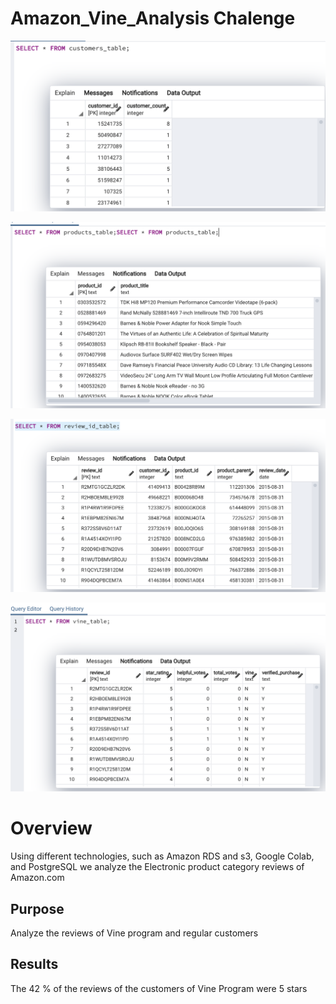 # Amazon_Vine_Analysis Chalenge

![Graph](images/customers.png)

![Graph](images/products.png)


![Graph](images/review.png)


![Graph](images/vine.png)


# Overview 

Using different technologies, such as Amazon RDS and s3, Google Colab, and PostgreSQL we analyze the Electronic product category reviews of Amazon.com 

## Purpose 

Analyze the reviews of Vine program and regular customers
## Results

The 42 % of the reviews of the customers of Vine Program were 5 stars 
